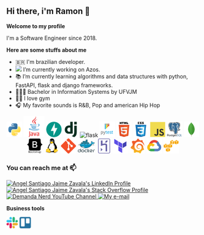 ## Hi there, i'm Ramon 👋

**Welcome to my profile**

I'm a Software Engineer since 2018.

**Here are some stuffs about me**
 
- 🇧🇷 I'm brazilian developer.
- <img src="https://media.giphy.com/media/WUlplcMpOCEmTGBtBW/giphy.gif" width="30"> I’m currently working on Azos.
- 📚 I’m currently learning algorithms and data structures with python, FastAPI, flask and django frameworks.
- 👨🏻‍🎓 Bachelor in Information Systems by UFVJM
- 🏋️‍♂️ I love gym
- 🎧 My favorite sounds is R&B, Pop and american Hip Hop

<p align="center">
  <img src="https://github.com/devicons/devicon/blob/master/icons/python/python-original.svg" alt="python" width="40" height="40"/>
  <img src="https://github.com/devicons/devicon/blob/master/icons/java/java-original-wordmark.svg" alt="java" width="55" height="55"/>
  <img src="https://github.com/devicons/devicon/blob/master/icons/fastapi/fastapi-original.svg" alt="django" width="40" height="40"/>
  <img src="https://github.com/devicons/devicon/blob/master/icons/django/django-plain.svg" alt="django" width="40" height="40"/>
  <img src="https://www.vectorlogo.zone/logos/pocoo_flask/pocoo_flask-icon.svg" alt="flask" width="40" height="40"/>
  <img src="https://github.com/devicons/devicon/blob/master/icons/pytest/pytest-original-wordmark.svg" alt="flask" width="40" height="40"/>
  <img src="https://github.com/devicons/devicon/blob/master/icons/html5/html5-original-wordmark.svg" alt="html5" width="40" height="40"/> 
  <img src="https://github.com/devicons/devicon/blob/master/icons/css3/css3-original-wordmark.svg" alt="css3" width="40" height="40"/>
  <img src="https://github.com/devicons/devicon/blob/master/icons/javascript/javascript-original.svg" alt="javascript" width="40" height="40"/>
  <img src="https://github.com/devicons/devicon/blob/master/icons/postgresql/postgresql-original-wordmark.svg" alt="postgresql" width="40" height="40"/>
  <img src="https://github.com/devicons/devicon/blob/master/icons/mongodb/mongodb-original.svg" alt="postgresql" width="40" height="40"/>
  <img src="https://github.com/devicons/devicon/blob/master/icons/bootstrap/bootstrap-plain-wordmark.svg" alt="bootstrap" width="40" height="40"/>
  <img src="https://github.com/devicons/devicon/blob/master/icons/linux/linux-original.svg" alt="linux" width="40" width="40"/>
  <img src="https://github.com/devicons/devicon/blob/master/icons/git/git-original.svg" alt="vscode" width="40" height="40"/>
  <img src="https://github.com/devicons/devicon/blob/master/icons/docker/docker-original-wordmark.svg" alt="docker" width="45" height="40"/>
  <img src="https://github.com/devicons/devicon/blob/master/icons/heroku/heroku-original.svg" alt="vscode" width="40" height="40"/>
  <img src="https://github.com/devicons/devicon/blob/master/icons/terraform/terraform-original.svg" alt="vscode" width="40" height="40"/>
 <img src="https://github.com/devicons/devicon/blob/master/icons/grafana/grafana-original.svg" alt="vscode" width="40" height="40"/>
 <img src="https://github.com/devicons/devicon/blob/master/icons/googlecloud/googlecloud-original.svg" alt="vscode" width="40" height="40"/>
  <img src="https://github.com/devicons/devicon/blob/master/icons/amazonwebservices/amazonwebservices-original.svg" alt="vscode" width="40" height="40"/>
</p>

### You can reach me at 📫

<p align="left">

  <a href="https://www.linkedin.com/in/ramon-rodrigues-84409b160/">
    <img src="https://www.vectorlogo.zone/logos/linkedin/linkedin-icon.svg" alt="Angel Santiago Jaime Zavala's LinkedIn Profile" height="30" width="30">
  </a>

  <a href="https://stackoverflow.com/users/7151583/ramon-rodrigues">
    <img src="https://www.vectorlogo.zone/logos/stackoverflow/stackoverflow-icon.svg" alt="Angel Santiago Jaime Zavala's Stack Overflow Profile" height="30" width="30">
  </a>
  
  <a href="https://www.youtube.com/channel/UCgYXP-vsscy4n6jEp3FpCBQ">
    <img src="https://www.vectorlogo.zone/logos/youtube/youtube-icon.svg" alt="Demanda Nerd YouTube Channel" height="30" width="30">
  </a>
  <a href="mailto:ramon.srodrigues01@gmail.com">
  <img alt="My e-mail" width="32"       src="https://camo.githubusercontent.com/f53fd6186571866557b804234abf75ab8588d1411fee00ae4a0881846928f16b/68747470733a2f2f7777772e666c617469636f6e2e636f6d2f7376672f7374617469632f69636f6e732f7376672f3332342f3332343132332e737667" data-canonical-src="https://www.flaticon.com/svg/static/icons/svg/324/324123.svg" style="max-width:100%;"></a>
</p>

**Business tools**

<p align="left">
 <img src="https://github.com/devicons/devicon/blob/master/icons/slack/slack-original.svg" width="30" height="30"/>
 <img src="https://github.com/devicons/devicon/blob/master/icons/trello/trello-plain.svg" width="30" height="30"/>
</p>
